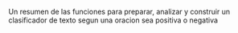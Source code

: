 Un resumen de las funciones para preparar, analizar y construir un clasificador de texto segun una oracion sea positiva o negativa
